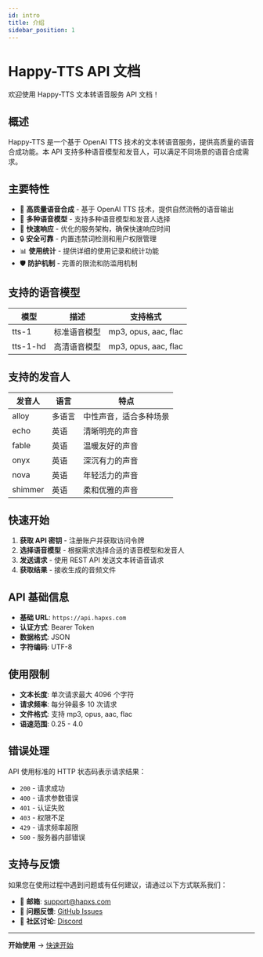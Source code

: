 ```yaml
---
id: intro
title: 介绍
sidebar_position: 1
---
```


# Happy-TTS API 文档

欢迎使用 Happy-TTS 文本转语音服务 API 文档！

## 概述

Happy-TTS 是一个基于 OpenAI TTS 技术的文本转语音服务，提供高质量的语音合成功能。本 API 支持多种语音模型和发音人，可以满足不同场景的语音合成需求。

## 主要特性

- 🎯 **高质量语音合成** - 基于 OpenAI TTS 技术，提供自然流畅的语音输出
- 🔧 **多种语音模型** - 支持多种语音模型和发音人选择
- 🚀 **快速响应** - 优化的服务架构，确保快速响应时间
- 🔒 **安全可靠** - 内置违禁词检测和用户权限管理
- 📊 **使用统计** - 提供详细的使用记录和统计功能
- 🛡️ **防护机制** - 完善的限流和防滥用机制

## 支持的语音模型

| 模型     | 描述         | 支持格式             |
| -------- | ------------ | -------------------- |
| tts-1    | 标准语音模型 | mp3, opus, aac, flac |
| tts-1-hd | 高清语音模型 | mp3, opus, aac, flac |

## 支持的发音人

| 发音人  | 语言   | 特点                   |
| ------- | ------ | ---------------------- |
| alloy   | 多语言 | 中性声音，适合多种场景 |
| echo    | 英语   | 清晰明亮的声音         |
| fable   | 英语   | 温暖友好的声音         |
| onyx    | 英语   | 深沉有力的声音         |
| nova    | 英语   | 年轻活力的声音         |
| shimmer | 英语   | 柔和优雅的声音         |

## 快速开始

1. **获取 API 密钥** - 注册账户并获取访问令牌
2. **选择语音模型** - 根据需求选择合适的语音模型和发音人
3. **发送请求** - 使用 REST API 发送文本转语音请求
4. **获取结果** - 接收生成的音频文件

## API 基础信息

- **基础 URL**: `https://api.hapxs.com`
- **认证方式**: Bearer Token
- **数据格式**: JSON
- **字符编码**: UTF-8

## 使用限制

- **文本长度**: 单次请求最大 4096 个字符
- **请求频率**: 每分钟最多 10 次请求
- **文件格式**: 支持 mp3, opus, aac, flac
- **语速范围**: 0.25 - 4.0

## 错误处理

API 使用标准的 HTTP 状态码表示请求结果：

- `200` - 请求成功
- `400` - 请求参数错误
- `401` - 认证失败
- `403` - 权限不足
- `429` - 请求频率超限
- `500` - 服务器内部错误

## 支持与反馈

如果您在使用过程中遇到问题或有任何建议，请通过以下方式联系我们：

- 📧 **邮箱**: support@hapxs.com
- 🐛 **问题反馈**: [GitHub Issues](https://github.com/happy-tts/happy-tts/issues)
- 💬 **社区讨论**: [Discord](https://discord.gg/happy-tts)

---

**开始使用** → [快速开始](./getting-started.md)
